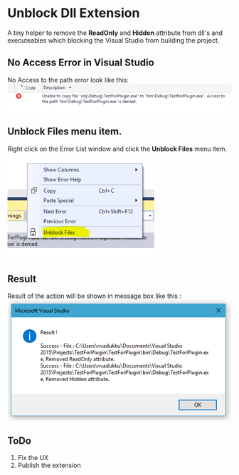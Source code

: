 # Unblock Dll Extension
A tiny helper to remove the <b>ReadOnly</b> and <b>Hidden</b> attribute from dll's and executeables which blocking the Visual Studio from building the project.<br />
## No Access Error in Visual Studio
No Access to the path error look like this:
![Alt text](Documentation/NoAccessError.PNG?raw=true "No Access Error.")<br />

## Unblock Files menu item.
Right click on the Error List window and click the <b>Unblock Files</b> menu item.<br />
![Alt text](Documentation/UnBlockMenuItem.PNG?raw=true "Unblock Files menu item.")<br />

## Result
Result of the action will be shown in message box like this :
![Alt text](Documentation/ResultAfterUnblocking.PNG?raw=true "Result.")<br />
## ToDo 
1) Fix the UX <br />
2) Publish the extension <br />
